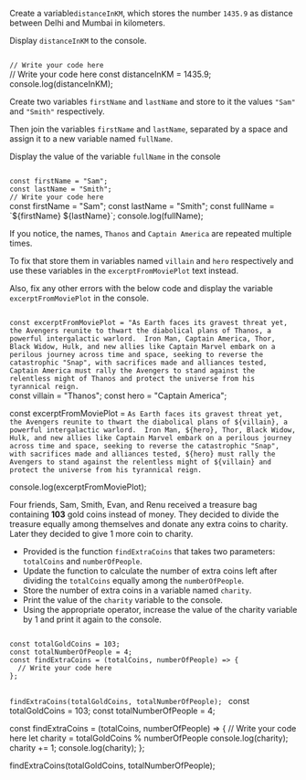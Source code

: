 Create a variable`distanceInKM`,
which stores the number
`1435.9` as distance
between Delhi and
Mumbai in kilometers.

Display `distanceInKM` to the console.

<codeblock language="javascript" type="exercise" testMode="fixedInput" showSolution="false">
<code>
// Write your code here
</code>
<solution>
// Write your code here
const distanceInKM = 1435.9;
console.log(distanceInKM);
</solution>
</codeblock>

Create two variables `firstName` and `lastName`
and
store to it the values `"Sam"` and `"Smith"`
respectively.

Then join the variables `firstName`
and `lastName`, separated by a
space and assign it to a new
variable named `fullName`.

Display the value of the variable `fullName` in the console

<codeblock language="javascript" type="exercise" testMode="fixedInput" showSolution="false">
<code>
const firstName = "Sam";
const lastName = "Smith";
// Write your code here
</code>
<solution>
const firstName = "Sam";
const lastName = "Smith";
const fullName = `${firstName} ${lastName}`;
console.log(fullName);
</solution>
</codeblock>

If you notice, the names,
`Thanos` and `Captain America`
are repeated multiple times.

To fix that store them in variables
named `villain` and `hero` respectively
and
use these variables in the
`excerptFromMoviePlot` text instead.

Also, fix any other errors with the
below code and display the variable
`excerptFromMoviePlot` in the console.

<codeblock language="javascript" type="exercise" testMode="fixedInput" showSolution="false">
<code>
const excerptFromMoviePlot = "As Earth faces its gravest threat yet, the Avengers reunite to thwart the diabolical plans of Thanos, a powerful intergalactic warlord.  Iron Man, Captain America, Thor, Black Widow, Hulk, and new allies like Captain Marvel embark on a perilous journey across time and space, seeking to reverse the catastrophic "Snap", with sacrifices made and alliances tested, Captain America must rally the Avengers to stand against the relentless might of Thanos and protect the universe from his tyrannical reign.
</code>
<solution>
const villain = "Thanos";
const hero = "Captain America";

const excerptFromMoviePlot = `As Earth faces its gravest threat yet, the Avengers reunite to thwart the diabolical plans of ${villain}, a powerful intergalactic warlord.  Iron Man, ${hero}, Thor, Black Widow, Hulk, and new allies like Captain Marvel embark on a perilous journey across time and space, seeking to reverse the catastrophic "Snap", with sacrifices made and alliances tested, ${hero} must rally the Avengers to stand against the relentless might of ${villain} and protect the universe from his tyrannical reign.`

console.log(excerptFromMoviePlot);
</solution>
</codeblock>

Four friends, Sam, Smith, Evan, and Renu
received a treasure bag containing **103**
gold coins instead of money.
They decided to divide the treasure equally
among themselves and donate any extra coins
to charity.
Later they decided to give 1 more coin to charity.

- Provided is the function `findExtraCoins`
  that takes two parameters:
  `totalCoins` and `numberOfPeople`.
- Update the function to calculate the number of
  extra coins left after dividing the `totalCoins`
  equally among the `numberOfPeople`.
- Store the number of extra coins in a variable
  named `charity`.
- Print the value of the `charity` variable to
  the console.
- Using the appropriate operator,
  increase the value of the charity variable
  by 1 and print it again to the console.
<codeblock language="javascript" type="exercise" testMode="fixedInput" showSolution="false">
<code>
const totalGoldCoins = 103;
const totalNumberOfPeople = 4;
const findExtraCoins = (totalCoins, numberOfPeople) => {
  // Write your code here
};

findExtraCoins(totalGoldCoins, totalNumberOfPeople);
</code>
<solution>
const totalGoldCoins = 103;
const totalNumberOfPeople = 4;

const findExtraCoins = (totalCoins, numberOfPeople) => {
// Write your code here
  let charity = totalGoldCoins % numberOfPeople
  console.log(charity);
  charity += 1;
  console.log(charity);
};

findExtraCoins(totalGoldCoins, totalNumberOfPeople);
</solution>
</codeblock>
